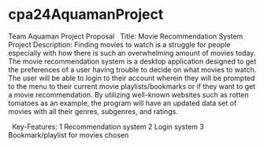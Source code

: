 # cpa24AquamanProject

Team Aquaman Project Proposal
 
Title: Movie Recommendation System
 
Project Description:
Finding movies to watch is a struggle for people especially with how there is such an overwhelming amount of movies today. The movie recommendation system is a desktop application designed to get the preferences of a user having trouble to decide on what movies to watch. The user will be able to login to their account wherein they will be prompted to the menu to their current movie playlists/bookmarks or if they want to get a movie recommendation. By utilizing well-known websites such as rotten tomatoes as an example, the program will have an updated data set of movies with all their genres, subgenres, and ratings. 


 
Key-Features:
	1	Recommendation system
	2	Login system
	3	Bookmark/playlist for movies chosen
